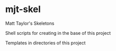 # mjt-skel
Matt Taylor's Skeletons

Shell scripts for creating in the base of this project

Templates in directories of this project

